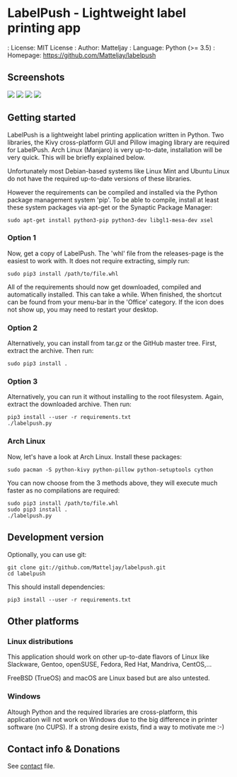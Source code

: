 # LabelPush - Lightweight label printing app

: License: MIT License
: Author: Matteljay
: Language: Python (>= 3.5)
: Homepage: https://github.com/Matteljay/labelpush

## Screenshots

![](screenshots/01_welcome.png)
![](screenshots/02_hello_serif.png)
![](screenshots/03_hello_double_bold.png)
![](screenshots/04_settings.png)

## Getting started

LabelPush is a lightweight label printing application written in Python.
Two libraries, the Kivy cross-platform GUI and Pillow imaging library
are required for LabelPush. Arch Linux (Manjaro) is very up-to-date,
installation will be very quick. This will be briefly explained below.

Unfortunately most Debian-based systems like Linux Mint and Ubuntu Linux
do not have the required up-to-date versions of these libraries.

However the requirements can be compiled and installed via the Python
package management system 'pip'. To be able to compile, install at least
these system packages via apt-get or the Synaptic Package Manager:

    sudo apt-get install python3-pip python3-dev libgl1-mesa-dev xsel

### Option 1

Now, get a copy of LabelPush. The 'whl' file from the releases-page is
the easiest to work with. It does not require extracting, simply run:

    sudo pip3 install /path/to/file.whl

All of the requirements should now get downloaded, compiled and
automatically installed. This can take a while. When finished, the
shortcut can be found from your menu-bar in the 'Office' category.
If the icon does not show up, you may need to restart your desktop.

### Option 2

Alternatively, you can install from tar.gz or the GitHub master tree.
First, extract the archive. Then run:

    sudo pip3 install .

### Option 3

Alternatively, you can run it without installing to the root
filesystem. Again, extract the downloaded archive. Then run:

    pip3 install --user -r requirements.txt
    ./labelpush.py

### Arch Linux

Now, let's have a look at Arch Linux. Install these packages:

    sudo pacman -S python-kivy python-pillow python-setuptools cython

You can now choose from the 3 methods above, they will execute much
faster as no compilations are required:

    sudo pip3 install /path/to/file.whl
    sudo pip3 install .
    ./labelpush.py


## Development version

Optionally, you can use git:

    git clone git://github.com/Matteljay/labelpush.git
    cd labelpush

This should install dependencies:

    pip3 install --user -r requirements.txt


## Other platforms


### Linux distributions

This application should work on other up-to-date flavors of Linux like
Slackware, Gentoo, openSUSE, Fedora, Red Hat, Mandriva, CentOS,...

FreeBSD (TrueOS) and macOS are Linux based but are also untested.


### Windows

Altough Python and the required libraries are cross-platform, this
application will not work on Windows due to the big difference in
printer software (no CUPS). If a strong desire exists, find a way to
motivate me :-)


## Contact info & Donations

See [contact](CONTACT.md) file.


